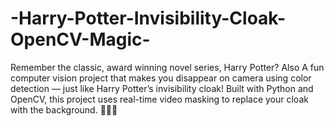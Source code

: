 # -Harry-Potter-Invisibility-Cloak-OpenCV-Magic-
Remember the classic, award winning novel series, Harry Potter?
Also
A fun computer vision project that makes you disappear on camera using color detection — just like Harry Potter’s invisibility cloak! Built with Python and OpenCV, this project uses real-time video masking to replace your cloak with the background. 🧙‍♂️✨
